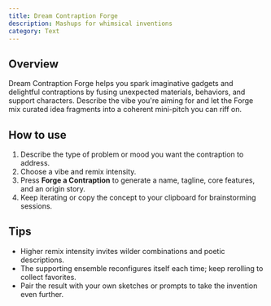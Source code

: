 ```yaml
---
title: Dream Contraption Forge
description: Mashups for whimsical inventions
category: Text
---
```


## Overview

Dream Contraption Forge helps you spark imaginative gadgets and delightful contraptions by fusing unexpected materials, behaviors, and support characters. Describe the vibe you're aiming for and let the Forge mix curated idea fragments into a coherent mini-pitch you can riff on.

## How to use

1. Describe the type of problem or mood you want the contraption to address.
2. Choose a vibe and remix intensity.
3. Press **Forge a Contraption** to generate a name, tagline, core features, and an origin story.
4. Keep iterating or copy the concept to your clipboard for brainstorming sessions.

## Tips

- Higher remix intensity invites wilder combinations and poetic descriptions.
- The supporting ensemble reconfigures itself each time; keep rerolling to collect favorites.
- Pair the result with your own sketches or prompts to take the invention even further.
